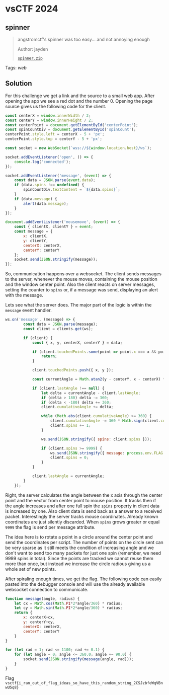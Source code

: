 # vsCTF 2024

## spinner

> angstromctf's spinner was too easy... and not annoying enough
>
>  Author: jayden
>
> [`spinner.zip`](spinner.zip)

Tags: _web_

## Solution
For this challenge we get a link and the source to a small web app. After opening the app we see a red dot and the number 0. Opening the page source gives us the following code for the client.

```js
const centerX = window.innerWidth / 2;
const centerY = window.innerHeight / 2;
const centerPoint = document.getElementById('centerPoint');
const spinCountDiv = document.getElementById('spinCount');
centerPoint.style.left = centerX - 5 + 'px';
centerPoint.style.top = centerY - 5 + 'px';

const socket = new WebSocket(`wss://${window.location.host}/ws`);

socket.addEventListener('open', () => {
    console.log('connected');
});

socket.addEventListener('message', (event) => {
    const data = JSON.parse(event.data);
    if (data.spins !== undefined) {
        spinCountDiv.textContent = `${data.spins}`;
    }
    if (data.message) {
        alert(data.message);
    }
});

document.addEventListener('mousemove', (event) => {
    const { clientX, clientY } = event;
    const message = {
        x: clientX,
        y: clientY,
        centerX: centerX,
        centerY: centerY
    };
    socket.send(JSON.stringify(message));
});
```

So, communication happens over a websocket. The client sends messages to the server, whenever the mouse moves, containing the mouse position and the window center point. Also the client reacts on server messages, setting the counter to `spins` or, if a message was send, displaying an alert with the message.

Lets see what the server does. The major part of the logic is within the `message` event handler.

```js
ws.on('message', (message) => {
        const data = JSON.parse(message);
        const client = clients.get(ws);

        if (client) {
            const { x, y, centerX, centerY } = data;

            if (client.touchedPoints.some(point => point.x === x && point.y === y)) {
                return;
            }

            client.touchedPoints.push({ x, y });

            const currentAngle = Math.atan2(y - centerY, x - centerX) * (180 / Math.PI);

            if (client.lastAngle !== null) {
                let delta = currentAngle - client.lastAngle;
                if (delta > 180) delta -= 360;
                if (delta < -180) delta += 360;
                client.cumulativeAngle += delta;

                while (Math.abs(client.cumulativeAngle) >= 360) {
                    client.cumulativeAngle -= 360 * Math.sign(client.cumulativeAngle);
                    client.spins += 1;
                }

                ws.send(JSON.stringify({ spins: client.spins }));

                if (client.spins >= 9999) {
                    ws.send(JSON.stringify({ message: process.env.FLAG ?? "vsctf{test_flag}" }));
                    client.spins = 0;
                }
            }

            client.lastAngle = currentAngle;
        }
    });
```

Right, the server calculates the angle between the x axis through the center point and the vector from center point to mouse position. It tracks then if the angle increases and after one full spin the `spins` property in client data is increased by one. Also client data is send back as a answer to a received packet. Interestingly the server tracks mouse coordinates. Already known coordinates are just silently discarded. When `spins` grows greater or equal `9999` the flag is send per message attribute.

The idea here is to rotate a point in a circle around the center point and send the coordinates per script. The number of points on the circle sent can be very sparse as it still meets the condition of increasing angle and we don't want to send too many packets for just one spin (remember, we need 9999 spins in total). Since the points are tracked we cannot reuse them more than once, but instead we increase the circle radious giving us a whole set of new points.

After spiraling enough times, we get the flag. The following code can easily pasted into the debugger console and will use the already available websocket connection to communicate.

```js
function message(angle, radius) {
    let cx = Math.cos(Math.PI*2*angle/360) * radius;
    let cy = Math.sin(Math.PI*2*angle/360) * radius;
    return {
        x: centerX+cx,
        y: centerY+cy,
        centerX: centerX,
        centerY: centerY
    }
}

for (let rad = 1; rad <= 1100; rad += 0.1) {
    for (let angle = 0; angle <= 360.0; angle += 90.0) {
        socket.send(JSON.stringify(message(angle, rad)));
    }
}
```

Flag `vsctf{i_ran_out_of_flag_ideas_so_have_this_random_string_2CSJzbfeWqVBnwU5q8}`